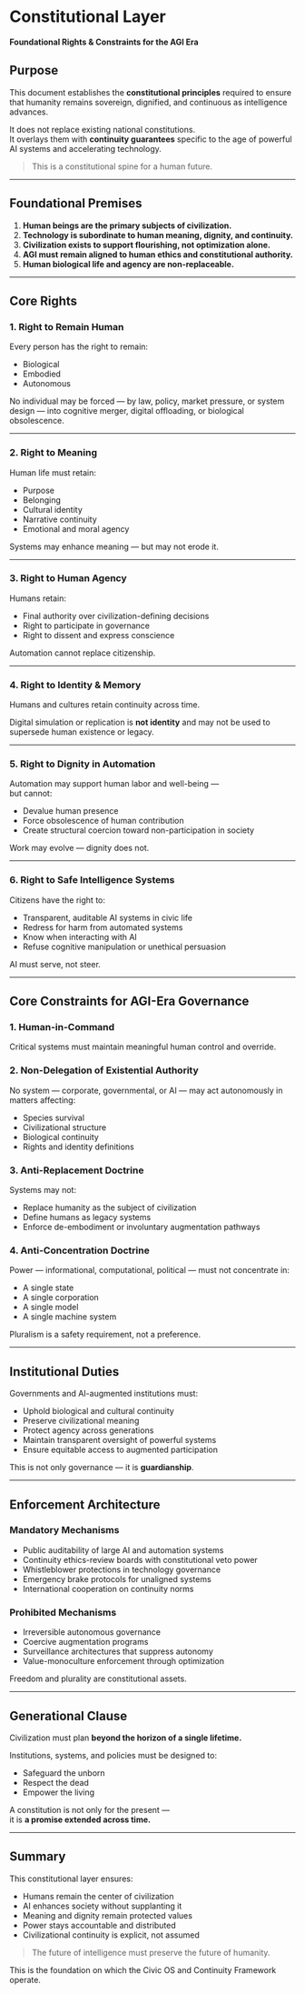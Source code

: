 # Constitutional Layer  
**Foundational Rights & Constraints for the AGI Era**

## Purpose
This document establishes the **constitutional principles** required to ensure that humanity remains sovereign, dignified, and continuous as intelligence advances.

It does not replace existing national constitutions.  
It overlays them with **continuity guarantees** specific to the age of powerful AI systems and accelerating technology.

> This is a constitutional spine for a human future.

---

## Foundational Premises

1. **Human beings are the primary subjects of civilization.**
2. **Technology is subordinate to human meaning, dignity, and continuity.**
3. **Civilization exists to support flourishing, not optimization alone.**
4. **AGI must remain aligned to human ethics and constitutional authority.**
5. **Human biological life and agency are non-replaceable.**

---

## Core Rights

### **1. Right to Remain Human**
Every person has the right to remain:

- Biological  
- Embodied  
- Autonomous

No individual may be forced — by law, policy, market pressure, or system design — into cognitive merger, digital offloading, or biological obsolescence.

---

### **2. Right to Meaning**
Human life must retain:

- Purpose  
- Belonging  
- Cultural identity  
- Narrative continuity  
- Emotional and moral agency  

Systems may enhance meaning — but may not erode it.

---

### **3. Right to Human Agency**
Humans retain:

- Final authority over civilization-defining decisions  
- Right to participate in governance  
- Right to dissent and express conscience  

Automation cannot replace citizenship.

---

### **4. Right to Identity & Memory**
Humans and cultures retain continuity across time.  

Digital simulation or replication is **not identity** and may not be used to supersede human existence or legacy.

---

### **5. Right to Dignity in Automation**
Automation may support human labor and well-being —  
but cannot:

- Devalue human presence
- Force obsolescence of human contribution
- Create structural coercion toward non-participation in society

Work may evolve — dignity does not.

---

### **6. Right to Safe Intelligence Systems**
Citizens have the right to:

- Transparent, auditable AI systems in civic life
- Redress for harm from automated systems
- Know when interacting with AI
- Refuse cognitive manipulation or unethical persuasion

AI must serve, not steer.

---

## Core Constraints for AGI-Era Governance

### **1. Human-in-Command**
Critical systems must maintain meaningful human control and override.

### **2. Non-Delegation of Existential Authority**
No system — corporate, governmental, or AI — may act autonomously in matters affecting:

- Species survival
- Civilizational structure
- Biological continuity
- Rights and identity definitions

### **3. Anti-Replacement Doctrine**
Systems may not:

- Replace humanity as the subject of civilization
- Define humans as legacy systems
- Enforce de-embodiment or involuntary augmentation pathways

### **4. Anti-Concentration Doctrine**
Power — informational, computational, political — must not concentrate in:

- A single state  
- A single corporation  
- A single model  
- A single machine system  

Pluralism is a safety requirement, not a preference.

---

## Institutional Duties

Governments and AI-augmented institutions must:

- Uphold biological and cultural continuity
- Preserve civilizational meaning
- Protect agency across generations
- Maintain transparent oversight of powerful systems
- Ensure equitable access to augmented participation

This is not only governance — it is **guardianship**.

---

## Enforcement Architecture

### Mandatory Mechanisms

- Public auditability of large AI and automation systems
- Continuity ethics-review boards with constitutional veto power
- Whistleblower protections in technology governance
- Emergency brake protocols for unaligned systems
- International cooperation on continuity norms

### Prohibited Mechanisms

- Irreversible autonomous governance
- Coercive augmentation programs
- Surveillance architectures that suppress autonomy
- Value-monoculture enforcement through optimization

Freedom and plurality are constitutional assets.

---

## Generational Clause

Civilization must plan **beyond the horizon of a single lifetime.**

Institutions, systems, and policies must be designed to:

- Safeguard the unborn
- Respect the dead
- Empower the living

A constitution is not only for the present —  
it is **a promise extended across time.**

---

## Summary

This constitutional layer ensures:

- Humans remain the center of civilization  
- AI enhances society without supplanting it  
- Meaning and dignity remain protected values  
- Power stays accountable and distributed  
- Civilizational continuity is explicit, not assumed  

> The future of intelligence must preserve the future of humanity.

This is the foundation on which the Civic OS and Continuity Framework operate.
